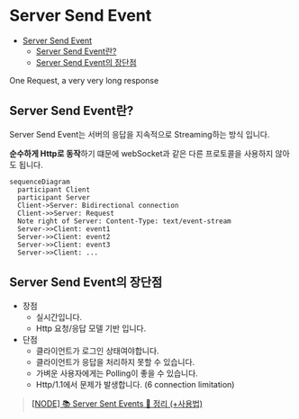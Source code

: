 # Server Send Event

- [Server Send Event](#server-send-event)
  - [Server Send Event란?](#server-send-event란)
  - [Server Send Event의 장단점](#server-send-event의-장단점)

One Request, a very very long response

## Server Send Event란?
 
Server Send Event는 서버의 응답을 지속적으로 Streaming하는 방식 입니다.

**순수하게 Http로 동작**하기 떄문에 webSocket과 같은 다른 프로토콜을 사용하지 않아도 됩니다.

```mermaid
sequenceDiagram
  participant Client
  participant Server
  Client->Server: Bidirectional connection
  Client->>Server: Request
  Note right of Server: Content-Type: text/event-stream
  Server->>Client: event1
  Server->>Client: event2
  Server->>Client: event3
  Server->>Client: ...
```

## Server Send Event의 장단점

* 장점
  * 실시간입니다.
  * Http 요청/응답 모델 기반 입니다.
* 단점
  * 클라이언트가 로그인 상태여야합니다.
  * 클라이언트가 응답을 처리하지 못할 수 있습니다.
  * 가벼운 사용자에게는 Polling이 좋을 수 있습니다.
  * Http/1.1에서 문제가 발생합니다. (6 connection limitation)


> [[NODE] 📚 Server Sent Events 💯 정리 (+사용법)](https://inpa.tistory.com/610)  